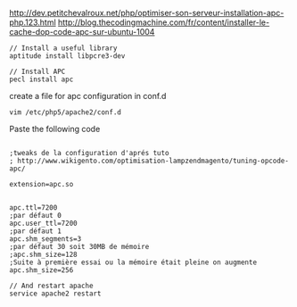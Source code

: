 http://dev.petitchevalroux.net/php/optimiser-son-serveur-installation-apc-php.123.html
http://blog.thecodingmachine.com/fr/content/installer-le-cache-dop-code-apc-sur-ubuntu-1004

```
// Install a useful library
aptitude install libpcre3-dev

// Install APC
pecl install apc
```



create a file for apc configuration in conf.d
```
vim /etc/php5/apache2/conf.d
```

Paste the following code
```

;tweaks de la configuration d'aprés tuto 
; http://www.wikigento.com/optimisation-lampzendmagento/tuning-opcode-apc/

extension=apc.so


apc.ttl=7200
;par défaut 0
apc.user_ttl=7200
;par défaut 1
apc.shm_segments=3
;par défaut 30 soit 30MB de mémoire
;apc.shm_size=128
;Suite à première essai ou la mémoire était pleine on augmente
apc.shm_size=256

// And restart apache
service apache2 restart

```

